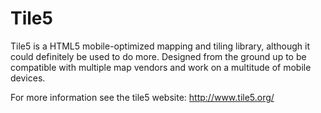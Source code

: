 # Tile5

Tile5 is a HTML5 mobile-optimized mapping and tiling library, although it could definitely be used to do more.  Designed from the ground up to be compatible with multiple map vendors and work on a multitude of mobile devices.

For more information see the tile5 website:
http://www.tile5.org/